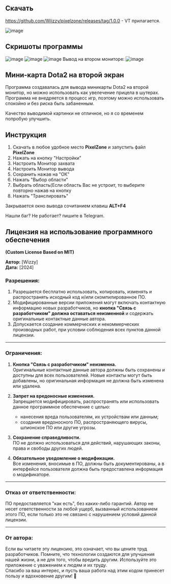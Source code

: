 ## Скачать
https://github.com/Wiizzy/pixelzone/releases/tag/1.0.0 - VT прилагается.

![image](https://github.com/user-attachments/assets/d1ff7254-354a-4c56-8f61-e8b294b0104f)

## Скришоты программы 
![image](https://github.com/user-attachments/assets/17ab1229-a126-43bd-b4bf-0e85df5f0185)
![image](https://github.com/user-attachments/assets/7e460fb0-ab0c-48cb-94e8-9b2004b272b8)
![image](https://github.com/user-attachments/assets/98c15264-4a3d-42dd-8d08-a587e461d487)
Вывод на втором мониторе:
![image](https://github.com/user-attachments/assets/df519b9a-684a-45cc-bacc-9c5915eca2ef)



## Мини-карта Dota2 на второй экран
Программа создавалась для вывода миникарты Dota2 на второй монитор, но можно использовать как увелечение прицела в шутерах.
Программа не внедряется в процесс игр, поэтому можно использовать спокойно и без риска быть забаненным.

Качество выводимой картинки не отличное, но я со временем попробую улучшить.

## Инструкция 
1. Скачать в любое удобное место **PixelZone** и запустить файл  **PixelZone**
2. Нажать на кнопку "Настройки"
3. Настроить Монитор захвата
4. Настроить Монитор вывода
5. Сохранить нажав на "ОК"
6. Нажать "Выбор области"
7. Выбрать область(Если область Вас не устроит, то выберите повторно нажав на кнопку
8. Нажать "Транслировать"

Закрывается окно вывода сочитанием клавиш **ALT+F4**

Нашли баг? Не работает? пишите в Telegram.


## Лицензия на использование программного обеспечения
**(Custom License Based on MIT)**

**Автор:** [Wizzy]  
**Дата:** [2024]  

### Разрешения:
1. Разрешается бесплатно использовать, копировать, изменять и распространять исходный код и/или скомпилированное ПО.
2. Модифицированные версии приложения могут включать контактную информацию новых разработчиков, но **кнопка "Связь с разработчиком" должна оставаться неизменной** и содержать оригинальные контактные данные автора.
3. Допускается создание коммерческих и некоммерческих производных работ, при условии соблюдения всех пунктов данной лицензии.

---

### Ограничения:
1. **Кнопка "Связь с разработчиком" неизменна.**  
   Оригинальные контактные данные автора должны быть сохранены и доступны для всех пользователей. Новые контакты могут быть добавлены, но оригинальная информация не должна быть изменена или удалена.

2. **Запрет на вредоносные изменения.**  
   Запрещается модифицировать, распространять или использовать данное программное обеспечение с целью:
   - нанесения вреда пользователям, их устройствам или данным;
   - создания вредоносного ПО, распространяющего вирусы, шпионское ПО или другие угрозы.

3. **Сохранение справедливости.**  
   ПО не должно использоваться для действий, нарушающих законы, права и свободы других людей.

4. **Обязательное уведомление о модификации.**  
   Все изменения, вносимые в ПО, должны быть документированы, а в интерфейсе пользователя должна быть предоставлена информация о модификаторе.

---

### Отказ от ответственности:
ПО предоставляется "как есть", без каких-либо гарантий. Автор не несет ответственности за любой ущерб, вызванный использованием этого ПО, если только это не связано с нарушением условий данной лицензии.

---

### От автора:
Если вы читаете эту лицензию, это означает, что вы цените труд разработчиков. Помните, что технологии создаются для улучшения нашей жизни, а не для того, чтобы вредить другим. Используйте это приложение с уважением к людям и их труду.  
Спасибо за ваш интерес, и пусть ваша работа над этим кодом принесет пользу и вдохновение другим! 🌟
